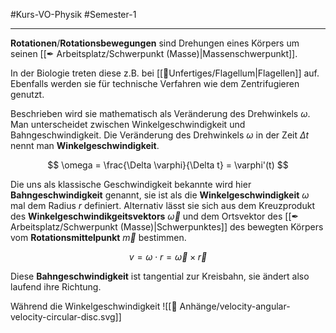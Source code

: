 #Kurs-VO-Physik #Semester-1

---

**Rotationen**/**Rotationsbewegungen** sind Drehungen eines Körpers um seinen [[✒ Arbeitsplatz/Schwerpunkt (Masse)|Massenschwerpunkt]].

In der Biologie treten diese z.B. bei [[📂Unfertiges/Flagellum|Flagellen]] auf. Ebenfalls werden sie für technische Verfahren wie dem Zentrifugieren genutzt.

Beschrieben wird sie mathematisch als Veränderung des Drehwinkels $\omega$. Man unterscheidet zwischen Winkelgeschwindigkeit und Bahngeschwindigkeit. Die Veränderung des Drehwinkels $\omega$ in der Zeit $\Delta t$ nennt man **Winkelgeschwindigkeit**.

$$
\omega = \frac{\Delta \varphi}{\Delta t} = \varphi'(t)
$$

Die uns als klassische Geschwindigkeit bekannte wird hier **Bahngeschwindigkeit** genannt, sie ist als die **Winkelgeschwindigkeit** $\omega$ mal dem Radius $r$ definiert. Alternativ lässt sie sich aus dem Kreuzprodukt des **Winkelgeschwindikgeitsvektors** $\vec{\omega}$ und dem Ortsvektor des [[✒ Arbeitsplatz/Schwerpunkt (Masse)|Schwerpunktes]] des bewegten Körpers vom **Rotationsmittelpunkt** $\vec{m}$ bestimmen.

$$
v = \omega \cdot r = \vec{\omega} \times \vec{r}
$$

Diese **Bahngeschwindigkeit** ist tangential zur Kreisbahn, sie ändert also laufend ihre Richtung.

Während die Winkelgeschwindigkeit
![[📎 Anhänge/velocity-angular-velocity-circular-disc.svg]]